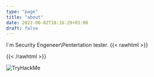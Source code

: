 ```yaml
---
type: "page"
title: "about"
date: 2022-06-02T18:16:29+03:00
draft: false
---
```


I`m Security Engeneer\Pentertation tester.
{{< rawhtml >}}
<script src="https://tryhackme.com/badge/20508"></script>
{{< /rawhtml >}}

<img src="https://tryhackme-badges.s3.amazonaws.com/the29a.png" alt="TryHackMe">